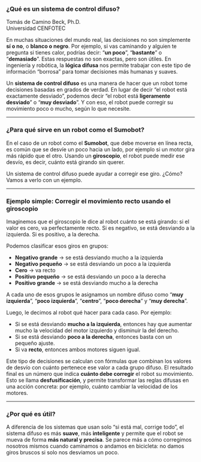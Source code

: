 ### ¿Qué es un sistema de control difuso?

Tomás de Camino Beck, Ph.D.  
Universidad CENFOTEC

En muchas situaciones del mundo real, las decisiones no son simplemente **sí o no**, o **blanco o negro**. Por ejemplo, si vas caminando y alguien te pregunta si tienes calor, podrías decir: “**un poco**”, “**bastante**” o “**demasiado**”. Estas respuestas no son exactas, pero son útiles. En ingeniería y robótica, la **lógica difusa** nos permite trabajar con este tipo de información “borrosa” para tomar decisiones más humanas y suaves.

Un **sistema de control difuso** es una manera de hacer que un robot tome decisiones basadas en grados de verdad. En lugar de decir “el robot está exactamente desviado”, podemos decir “el robot está **ligeramente desviado**” o “**muy desviado**”. Y con eso, el robot puede corregir su movimiento poco o mucho, según lo que necesite.

---

### ¿Para qué sirve en un robot como el Sumobot?

En el caso de un robot como el **Sumobot**, que debe moverse en línea recta, es común que se desvíe un poco hacia un lado, por ejemplo si un motor gira más rápido que el otro. Usando un **giroscopio**, el robot puede medir ese desvío, es decir, cuánto está girando sin querer.

Un sistema de control difuso puede ayudar a corregir ese giro. ¿Cómo? Vamos a verlo con un ejemplo.

---

### Ejemplo simple: Corregir el movimiento recto usando el giroscopio

Imaginemos que el giroscopio le dice al robot cuánto se está girando: si el valor es cero, va perfectamente recto. Si es negativo, se está desviando a la izquierda. Si es positivo, a la derecha.

Podemos clasificar esos giros en grupos:

* **Negativo grande** → se está desviando mucho a la izquierda
* **Negativo pequeño** → se está desviando un poco a la izquierda
* **Cero** → va recto
* **Positivo pequeño** → se está desviando un poco a la derecha
* **Positivo grande** → se está desviando mucho a la derecha

A cada uno de esos grupos le asignamos un nombre difuso como “**muy izquierda**”, “**poco izquierda**”, “**centro**”, “**poco derecha**” y “**muy derecha**”.

Luego, le decimos al robot qué hacer para cada caso. Por ejemplo:

* Si se está desviando **mucho a la izquierda**, entonces hay que aumentar mucho la velocidad del motor izquierdo y disminuir la del derecho.
* Si se está desviando **poco a la derecha**, entonces basta con un pequeño ajuste.
* Si va **recto**, entonces ambos motores siguen igual.

Este tipo de decisiones se calculan con fórmulas que combinan los valores de desvío con cuánto pertenece ese valor a cada grupo difuso. El resultado final es un número que indica **cuánto debe corregir** el robot su movimiento. Esto se llama **desfusificación**, y permite transformar las reglas difusas en una acción concreta: por ejemplo, cuánto cambiar la velocidad de los motores.

---

### ¿Por qué es útil?

A diferencia de los sistemas que usan solo “si está mal, corrige todo”, el sistema difuso es más **suave**, más **inteligente** y permite que el robot se mueva de forma **más natural y precisa**. Se parece más a cómo corregimos nosotros mismos cuando caminamos o andamos en bicicleta: no damos giros bruscos si solo nos desviamos un poco.


